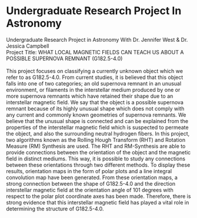 # Undergraduate Research Project In Astronomy
Undergraduate Research Project in Astronomy With Dr. Jennifer West &amp; Dr. Jessica Campbell \
Project Title: WHAT LOCAL MAGNETIC FIELDS CAN TEACH US ABOUT A POSSIBLE SUPERNOVA REMNANT (G182.5-4.0) \
\
This project focuses on classifying a currently unknown object which we refer to as G182.5-4.0. From current studies, it is believed that this object falls into one of two categories; an old supernova remnant in an unusual environment, or filaments in the interstellar medium produced by one or more supernova remnants which have retained their shape due to an interstellar magnetic field. We say that the object is a possible supernova remnant because of its highly unusual shape which does not comply with any current and commonly known geometries of supernova remnants. We believe that the unusual shape is connected and can be explained from the properties of the interstellar magnetic field which is suspected to permeate the object, and also the surrounding neutral hydrogen fibers. In this project, two algorithms known as the Rolling Hough Transform (RHT) and Rotation Measure (RM) Synthesis are used. The RHT and RM-Synthesis are able to provide connections between the orientation of the object and the magnetic field in distinct mediums. This way, it is possible to study any connections between these orientations through two different methods. To display these results, orientation maps in the form of polar plots and a line integral convolution map have been generated. From these orientation maps, a strong connection between the shape of G182.5-4.0 and the direction interstellar magnetic field at the orientation angle of 101 degrees with respect to the polar plot coordinate axes has been made. Therefore, there is strong evidence that this interstellar magnetic field has played a vital role in determining the structure of G182.5-4.0.
